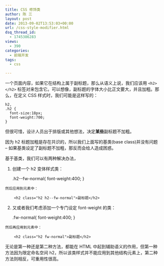 ```yaml
---
title: CSS 修饰类
author: 陈 三
layout: post
date: 2013-09-02T13:53:03+00:00
url: /css-style-modifier.html
dsq_thread_id:
  - 1745386283
views:
  - 390
categories:
  - 前端开发
tags:
  - css

---
```

一个页面内容，如果它在结构上属于副标题，那么从语义上说，我们应该用 `<h2></h2>` 标签对来包含它。可以想像，副标题的字体大小比正文要大，并且加粗。那么，在定义 CSS 样式时，我们可能是这样写的：

    h2,
    .h2 {
      font-size:18px;
      font-weight:700;
    }
    

但很可惜，设计人员出于排版或其他想法，决定**某些**副标题不加粗。

因为 h2 标题加粗是存在共识的，所以我们上面写的基类(base class)并没有问题 &#8211; 如果基类设定了副标题不加粗，那反而会给人造成困惑。

基于基类，我们可以有两种解决办法，

  1. 创建一个 h2 变体样式类：
    
        .h2--fw-normal{
          font-weight:400;
        }
        
    
    然后应用到元素中：
    
        <h2 class="h2 h2--fw-normal">副标题</h2>
        

  2. 又或者我们考虑添加一个专门设定 font-weight 的类：
    
        .fw-normal{
          font-weight:400;
        }
        
    
    然后再应用到元素中：
    
        <h2 class="h2 fw-normal">副标题</h2>
        

无论是第一种还是第二种方法，都能在 HTML 中起到辅助语义的作用，但第一种方法因为限定命名空间 h2，所以该类样式并不能应用到其他结构元素上，第二种方法则相反，可重用性很高。